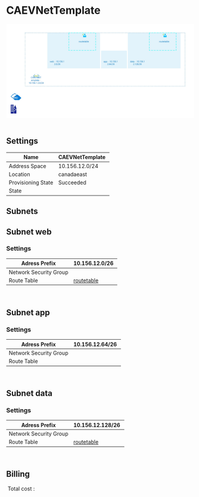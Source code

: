# CAEVNetTemplate
![Cloudockit](../assets/3577a2dd40a146dd8e142068e3c6a8f0.jpg) 
## Settings


| Name | CAEVNetTemplate  |
| --- | --- |
| Address Space | 10.156.12.0/24  |
| Location | canadaeast  |
| Provisioning State | Succeeded  |
| State |   |



## Subnets

## Subnet web

### Settings


| Adress Prefix | 10.156.12.0/26  |
| --- | --- |
| Network Security Group |   |
| Route Table | [routetable](routetable--496314456.md)  |

 
## Subnet app

### Settings


| Adress Prefix | 10.156.12.64/26  |
| --- | --- |
| Network Security Group |   |
| Route Table |   |

 
## Subnet data

### Settings


| Adress Prefix | 10.156.12.128/26  |
| --- | --- |
| Network Security Group |   |
| Route Table | [routetable](routetable--496314456.md)  |

 








## Billing
 Total cost : 
